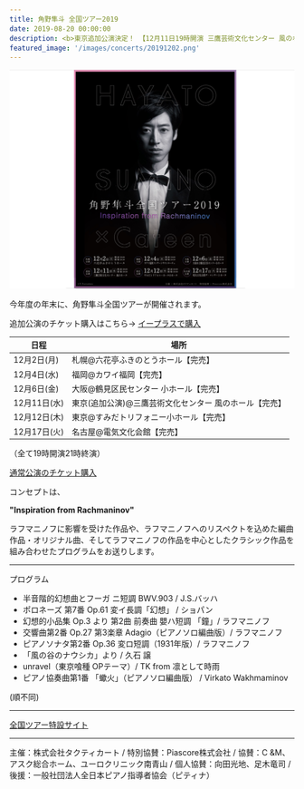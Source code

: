 ```yaml
---
title: 角野隼斗 全国ツアー2019
date: 2019-08-20 00:00:00
description: <b>東京追加公演決定！ 【12月11日19時開演 三鷹芸術文化センター 風のホール】</b><br><br>追加公演のチケット購入はこちら<br>→<a href="https://eplus.jp/sf/detail/3096710001-P0030001P021001?P1=0175">イープラス</a><br><br>通常公演のチケット購入は<a href="https://t.pia.jp/pia/event/event.do?eventCd=1940202">こちら</a>
featured_image: '/images/concerts/20191202.png'
---
```


![](/images/concerts/20191202.png)

今年度の年末に、角野隼斗全国ツアーが開催されます。

追加公演のチケット購入はこちら→
<a href="https://eplus.jp/sf/detail/3096710001-P0030001P021001?P1=0175" class="button button--large">イープラスで購入</a>

| 日程 | 場所 |
|-------------|---------------|
| 12月2日(月) | 札幌@六花亭ふきのとうホール【完売】 |
| 12月4日(水) | 福岡@カワイ福岡【完売】 |
| 12月6日(金)| 大阪@鶴見区民センター 小ホール【完売】|
| 12月11日(水)| 東京(追加公演)@三鷹芸術文化センター 風のホール【完売】|
| 12月12日(木)| 東京@すみだトリフォニー小ホール【完売】|
| 12月17日(火)| 名古屋@電気文化会館【完売】|

（全て19時開演21時終演）

<a href="https://t.pia.jp/pia/event/event.do?eventCd=1940202" class="button button--large">通常公演のチケット購入</a>

コンセプトは、

<b>"Inspiration from Rachmaninov"</b>

ラフマニノフに影響を受けた作品や、ラフマニノフへのリスペクトを込めた編曲作品・オリジナル曲、そしてラフマニノフの作品を中心としたクラシック作品を組み合わせたプログラムをお送りします。

<hr>

プログラム

- 半音階的幻想曲とフーガ ニ短調 BWV.903 / J.S.バッハ
- ポロネーズ 第7番 Op.61 変イ長調「幻想」 / ショパン
- 幻想的小品集 Op.3 より 第2曲 前奏曲 嬰ハ短調 「鐘」/ ラフマニノフ
- 交響曲第2番 Op.27 第3楽章 Adagio（ピアノソロ編曲版）/ ラフマニノフ
- ピアノソナタ第2番 Op.36 変ロ短調（1931年版）/ ラフマニノフ
- 「風の谷のナウシカ」より / 久石 譲
- unravel（東京喰種 OPテーマ）/ TK from 凛として時雨
- ピアノ協奏曲第1番 「蠍火」（ピアノソロ編曲版） / Virkato Wakhmaminov

(順不同)

<hr>

<a href="https://hayatosum-tour2019.com" class="button button--large">全国ツアー特設サイト</a>

<hr>

主催：株式会社タクティカート /
特別協賛：Piascore株式会社 /
協賛：C &M、アスク総合ホーム、ユーロクリニック南青山 /
個人協賛：向田光地、足木竜司 /
後援：一般社団法人全日本ピアノ指導者協会（ピティナ）
